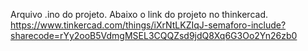 Arquivo .ino do projeto. Abaixo o link do projeto no thinkercad.
https://www.tinkercad.com/things/iXrNtLKZIqJ-semaforo-include?sharecode=rYy2ooB5VdmgMSEL3CQQZsd9jdQ8Xq6G3Oo2Yn26zb0
